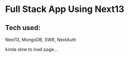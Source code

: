 # Full Stack App Using Next13

## Tech used:

Next13, MongoDB, SWR, NextAuth

kinda slow to load page...

